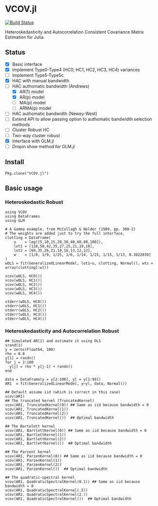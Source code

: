 # VCOV.jl

[![Build Status](https://travis-ci.org/gragusa/VCOV.jl.svg?branch=master)](https://travis-ci.org/gragusa/VCOV.jl)

Heteroskedasticity and Autocorrelation Consistent Covariance Matrix Estimation for Julia.

## Status

- [x] Basic interface
- [x] Implement Type0-Type4 (HC0, HC1, HC2, HC3, HC4) variances 
- [ ] Implement Type5-Type5c
- [x] HAC with manual bandwidth
- [ ] HAC authomatic bandwidth (Andrews)
  - [x] AR(1) model
  - [x] AR(p) model
  - [ ] MA(p) model
  - [ ] ARMA(p) model
- [ ] HAC authomatic bandwidth (Newey-West)
- [ ] Extend API to allow passing option to authomatic bandwidth selection methods
- [ ] Cluster Robust HC 
- [ ] Two-way cluster robust
- [x] Interface with GLM.jl
- [ ] Dropin show method for GLM.jl

## Install

```
Pkg.clone("VCOV.jl")
```

## Basic usage

### Heteroskedastic Robust

```
using VCOV
using DataFrames
using GLM

# A Gamma example, from McCullagh & Nelder (1989, pp. 300-2)
# The weights are added just to try the full interface.
clotting = DataFrame(
    u    = log([5,10,15,20,30,40,60,80,100]),
    lot1 = [118,58,42,35,27,25,21,19,18],
    lot2 = [69,35,26,21,18,16,13,12,12],
    w    = [1/8, 1/9, 1/25, 1/6, 1/14, 1/25, 1/15, 1/13, 0.3022039]
)
wOLS = fit(GeneralizedLinearModel, lot1~u, clotting, Normal(), wts = array(clotting[:w]))

vcov(wOLS, HC0())
vcov(wOLS, HC1())
vcov(wOLS, HC2())
vcov(wOLS, HC3())
vcov(wOLS, HC4())

stderr(wOLS, HC0())
stderr(wOLS, HC1())
stderr(wOLS, HC2())
stderr(wOLS, HC3())
stderr(wOLS, HC4())

```

### Heteroskedasticity and Autocorrelation Robust

```
## Simulated AR(1) and estimate it using OLS 
srand(1)
y = zeros(Float64, 100)
rho = 0.8
y[1] = randn()
for j = 2:100
  y[j] = rho * y[j-1] + randn()
end 

data = DataFrame(y = y[2:100], yl = y[1:99])
AR1  = fit(GeneralizedLinearModel, y~yl, data, Normal())

## Default assume iid (which is correct in this case)
vcov(AR1)
## The truncated kernel (TruncatedKernel)
vcov(AR1, TruncatedKernel(0)) ## Same as iid because bandwidth = 0
vcov(AR1, TruncatedKernel(1)) 
vcov(AR1, TruncatedKernel(2))
vcov(AR1, TruncatedKernel())  ## Optimal bandwidth 

## The Bartelett kernel 
vcov(AR1, BartlettKernel(0)) ## Same as iid because bandwidth = 0
vcov(AR1, BartlettKernel(1)) 
vcov(AR1, BartlettKernel(2)) 
vcov(AR1, BartlettKernel())  ## Optimal bandwidth

## The Parzent kernel 
vcov(AR1, ParzenKernel(0)) ## Same as iid because bandwidth = 0
vcov(AR1, ParzenKernel(1)) 
vcov(AR1, ParzenKernel(2)) 
vcov(AR1, ParzenKernel())  ## Optimal bandwidth

## The quadratic-spectral kernel
vcov(AR1, QuadraticSpectralKernel(0.1)) ## Same as iid because bandwidth = 0
vcov(AR1, QuadraticSpectralKernel(.5)) 
vcov(AR1, QuadraticSpectralKernel(2.)) 
vcov(AR1, QuadraticSpectralKernel())  ## Optimal bandwidth

```
